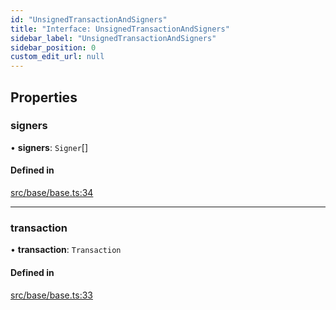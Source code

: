```yaml
---
id: "UnsignedTransactionAndSigners"
title: "Interface: UnsignedTransactionAndSigners"
sidebar_label: "UnsignedTransactionAndSigners"
sidebar_position: 0
custom_edit_url: null
---
```


## Properties

### signers

• **signers**: `Signer`[]

#### Defined in

[src/base/base.ts:34](https://github.com/alpha-defi/raydium-sdk/blob/4217474/src/base/base.ts#L34)

___

### transaction

• **transaction**: `Transaction`

#### Defined in

[src/base/base.ts:33](https://github.com/alpha-defi/raydium-sdk/blob/4217474/src/base/base.ts#L33)
